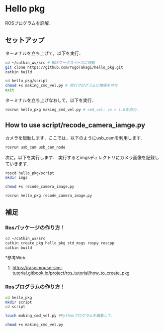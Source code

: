 # Hello pkg
ROSプログラムを詳解．

## セットアップ
ターミナルを立ち上げて，以下を実行．
``` bash
cd ~/catkin_ws/src # ROSワークスペースに移動
git clone https://github.com/YugoTakagi/hello_pkg.git
catkin build

cd hello_pkg/script
chmod +x making_cmd_vel.py # 実行プログラムに権限を付与
exit
```
ターミナルを立ち上げなおして，以下を実行．
``` bash
rosrun hello_pkg making_cmd_vel.py # cmd_vel: vx = 1.0を出力．
```

## How to use script/recode_camera_iamge.py
カメラを起動します．ここでは，以下のようにusb_camを利用します．
```bash
rosrun usb_cam usb_cam_node
```
次に，以下を実行します．
実行するとimgsディレクトリにカメラ画像を記録していきます．
```bash
roscd hello_pkg/script
mkdir imgs

chmod +x recode_camera_image.py

rosrun hello_pkg recode_camera_image.py
```

## 補足
### Rosパッケージの作り方！

``` bash
cd ~/catkin_ws/src
catkin_create_pkg hello_pkg std_msgs rospy roscpp
catkin build
```

*参考Web
1. https://raspimouse-sim-tutorial.gitbook.io/project/ros_tutorial/how_to_create_pkg 

### Rosプログラムの作り方！

``` bash
cd hello_pkg
mkdir script
cd script

touch making_cmd_vel.py #Pythonプログラムを編集して．

chmod +x making_cmd_vel.py
```



